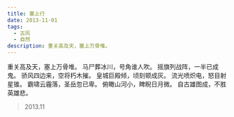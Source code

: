 ```yaml
---
title: 塞上行
date: 2013-11-01
tags:
  - 古风
  - 自然
description: 重关高及天，塞上万骨堆。
---
```


重关高及天，塞上万骨堆。
马尸葬冰川，号角谁人吹。
摇旗列战阵，一半已成鬼。
骄风四边来，空将朽木摧。
皇城巨殿倾，顷刻顿成灰。
流光喷炽电，怒目射星锥。
霸啸云霾落，圣岳忽已卑。
俯瞰山河小，睥睨日月微。
自古雄图成，不胜英雄悲。

> 2013.11